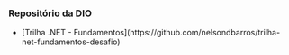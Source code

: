 ### Repositório da DIO <br>

<ul>
    <li>[Trilha .NET - Fundamentos](https://github.com/nelsondbarros/trilha-net-fundamentos-desafio)</li>
</ul>